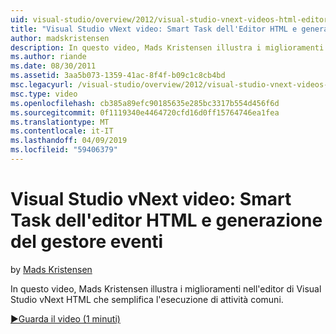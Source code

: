 ```yaml
---
uid: visual-studio/overview/2012/visual-studio-vnext-videos-html-editor-smart-tasks-and-event-handler-generation
title: "Visual Studio vNext video: Smart Task dell'Editor HTML e generazione del gestore eventi | Microsoft Docs"
author: madskristensen
description: In questo video, Mads Kristensen illustra i miglioramenti nell'editor di Visual Studio vNext HTML che semplifica l'esecuzione di attività comuni.
ms.author: riande
ms.date: 08/30/2011
ms.assetid: 3aa5b073-1359-41ac-8f4f-b09c1c8cb4bd
msc.legacyurl: /visual-studio/overview/2012/visual-studio-vnext-videos-html-editor-smart-tasks-and-event-handler-generation
msc.type: video
ms.openlocfilehash: cb385a89efc90185635e285bc3317b554d456f6d
ms.sourcegitcommit: 0f1119340e4464720cfd16d0ff15764746ea1fea
ms.translationtype: MT
ms.contentlocale: it-IT
ms.lasthandoff: 04/09/2019
ms.locfileid: "59406379"
---
```

# <a name="visual-studio-vnext-videos-html-editor-smart-tasks-and-event-handler-generation"></a>Visual Studio vNext video: Smart Task dell'editor HTML e generazione del gestore eventi

by [Mads Kristensen](https://github.com/madskristensen)

In questo video, Mads Kristensen illustra i miglioramenti nell'editor di Visual Studio vNext HTML che semplifica l'esecuzione di attività comuni.

[&#9654;Guarda il video (1 minuti)](https://channel9.msdn.com/Blogs/ASP-NET-Site-Videos/visual-studio-vnext-videos-html-editor-smart-tasks-and-event-handler-generation)
